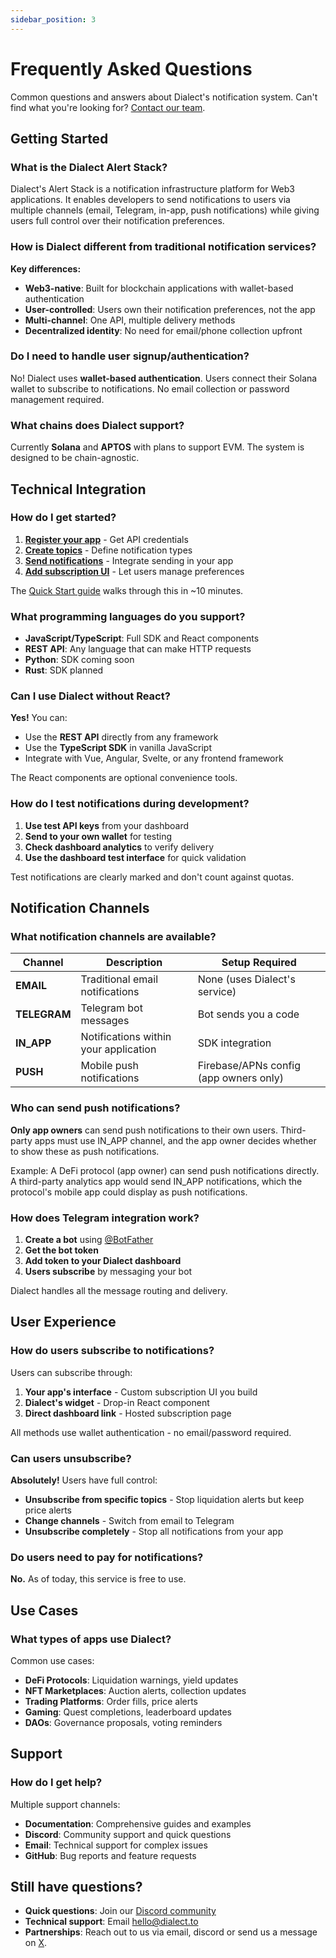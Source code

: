 ```yaml
---
sidebar_position: 3
---
```


# Frequently Asked Questions

Common questions and answers about Dialect's notification system. Can't find what you're looking for? [Contact our team](mailto:hello@dialect.to).

## Getting Started

### What is the Dialect Alert Stack?

Dialect's Alert Stack is a notification infrastructure platform for Web3 applications. It enables developers to send notifications to users via multiple channels (email, Telegram, in-app, push notifications) while giving users full control over their notification preferences.

### How is Dialect different from traditional notification services?

**Key differences:**
- **Web3-native**: Built for blockchain applications with wallet-based authentication
- **User-controlled**: Users own their notification preferences, not the app
- **Multi-channel**: One API, multiple delivery methods
- **Decentralized identity**: No need for email/phone collection upfront

### Do I need to handle user signup/authentication?

No! Dialect uses **wallet-based authentication**. Users connect their Solana wallet to subscribe to notifications. No email collection or password management required.

### What chains does Dialect support?

Currently **Solana** and **APTOS** with plans to support EVM. The system is designed to be chain-agnostic.

## Technical Integration

### How do I get started?

1. **[Register your app](./setup/register-app)** - Get API credentials
2. **[Create topics](./setup/topics-channels-subscribers)** - Define notification types
3. **[Send notifications](./send)** - Integrate sending in your app
4. **[Add subscription UI](./receive)** - Let users manage preferences

The [Quick Start guide](./quick-start) walks through this in ~10 minutes.

### What programming languages do you support?

- **JavaScript/TypeScript**: Full SDK and React components
- **REST API**: Any language that can make HTTP requests
- **Python**: SDK coming soon
- **Rust**: SDK planned

### Can I use Dialect without React?

**Yes!** You can:
- Use the **REST API** directly from any framework
- Use the **TypeScript SDK** in vanilla JavaScript
- Integrate with Vue, Angular, Svelte, or any frontend framework

The React components are optional convenience tools.

### How do I test notifications during development?

1. **Use test API keys** from your dashboard
2. **Send to your own wallet** for testing
3. **Check dashboard analytics** to verify delivery
4. **Use the dashboard test interface** for quick validation

Test notifications are clearly marked and don't count against quotas.

## Notification Channels

### What notification channels are available?

| Channel | Description | Setup Required |
|---------|-------------|----------------|
| **EMAIL** | Traditional email notifications | None (uses Dialect's service) |
| **TELEGRAM** | Telegram bot messages | Bot sends you a code |
| **IN_APP** | Notifications within your application | SDK integration |
| **PUSH** | Mobile push notifications | Firebase/APNs config (app owners only) |


### Who can send push notifications?

**Only app owners** can send push notifications to their own users. Third-party apps must use IN_APP channel, and the app owner decides whether to show these as push notifications.

Example: A DeFi protocol (app owner) can send push notifications directly. A third-party analytics app would send IN_APP notifications, which the protocol's mobile app could display as push notifications.

### How does Telegram integration work?

1. **Create a bot** using [@BotFather](https://t.me/BotFather)
2. **Get the bot token**
3. **Add token to your Dialect dashboard**
4. **Users subscribe** by messaging your bot

Dialect handles all the message routing and delivery.

## User Experience

### How do users subscribe to notifications?

Users can subscribe through:
1. **Your app's interface** - Custom subscription UI you build
2. **Dialect's widget** - Drop-in React component
3. **Direct dashboard link** - Hosted subscription page

All methods use wallet authentication - no email/password required.

### Can users unsubscribe?

**Absolutely!** Users have full control:
- **Unsubscribe from specific topics** - Stop liquidation alerts but keep price alerts
- **Change channels** - Switch from email to Telegram
- **Unsubscribe completely** - Stop all notifications from your app

### Do users need to pay for notifications?

**No.** As of today, this service is free to use. 

## Use Cases

### What types of apps use Dialect?

Common use cases:
- **DeFi Protocols**: Liquidation warnings, yield updates
- **NFT Marketplaces**: Auction alerts, collection updates  
- **Trading Platforms**: Order fills, price alerts
- **Gaming**: Quest completions, leaderboard updates
- **DAOs**: Governance proposals, voting reminders

## Support

### How do I get help?

Multiple support channels:
- **Documentation**: Comprehensive guides and examples
- **Discord**: Community support and quick questions
- **Email**: Technical support for complex issues
- **GitHub**: Bug reports and feature requests

## Still have questions?

- **Quick questions**: Join our [Discord community](https://discord.gg/saydialect)
- **Technical support**: Email [hello@dialect.to](mailto:hello@dialect.to)
- **Partnerships**: Reach out to us via email, discord or send us a message on [X](https://x.com/saydialect).
